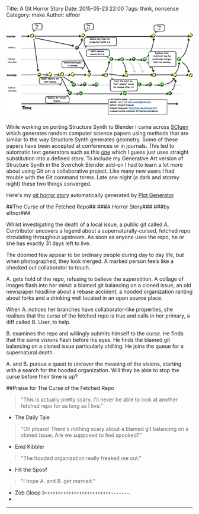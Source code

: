 Title: A Git Horror Story
Date: 2015-05-23 22:00
Tags: think, nonsense
Category: make
Author: elfnor

![git workflow](./images/Git_Workflow.jpeg)

While working on porting Structure Synth to Blender I came across [SCIgen](http://pdos.csail.mit.edu/scigen/) which generates random computer science papers using methods that are similar to the way Structure Synth generates geometry. Some of these papers have been accepted at conferences or in journals.  This led to automatic text generators such as this [one](http://www.plot-generator.org.uk/) which I guess just uses straight substitution into a defined story. To include my Generative Art version of Structure Synth in the Sverchok Blender add-on I had to learn a lot more about using Git on a collaborative project. Like many new users I had trouble with the Git command terms. Late one night (a dark and stormy night) these two things converged.

Here's my [git horror story](http://www.plot-generator.org.uk/lbs9ew/curse-of-fetched-repo.html) automatically generated by [Plot Generator](http://www.plot-generator.org.uk/)

##The Curse of the Fetched Repo##
###A Horror Story###
###by elfnor###

Whilst investigating the death of a local issue, a public git called A. Contributor uncovers a legend about a supernaturally-cursed, fetched repo circulating throughout upstream. As soon as anyone uses the repo, he or she has exactly 31 days left to live.

The doomed few appear to be ordinary people during day to day life, but when photographed, they look merged. A marked person feels like a checked out collaborator to touch.

A. gets hold of the repo, refusing to believe the superstition. A collage of images flash into her mind: a blamed git balancing on a cloned issue, an old newspaper headline about a rebase accident, a hooded organization ranting about forks and a drinking well located in an open source place.

When A. notices her branches have collaborator-like properties, she realises that the curse of the fetched repo is true and calls in her primary, a diff called B. User, to help.

B. examines the repo and willingly submits himself to the curse. He finds that the same visions flash before his eyes. He finds the blamed git balancing on a cloned issue particularly chilling. He joins the queue for a supernatural death.

A. and B. pursue a quest to uncover the meaning of the visions, starting with a search for the hooded organization. Will they be able to stop the curse before their time is up?

##Praise for The Curse of the Fetched Repo

> "This is actually pretty scary. I'll never be able to look at another fetched repo for as long as I live."
- The Daily Tale


>"Oh please! There's nothing scary about a blamed git balancing on a cloned issue. Are we supposed to feel spooked?"
- Enid Kibbler


> "The hooded organization really freaked me out."
- Hit the Spoof


> "I hope A. and B. get married."
- Zob Gloop
 	`9+++++++++++++++++++++++++-------`.
-

-------------------------------------------------------------------------------------------------



